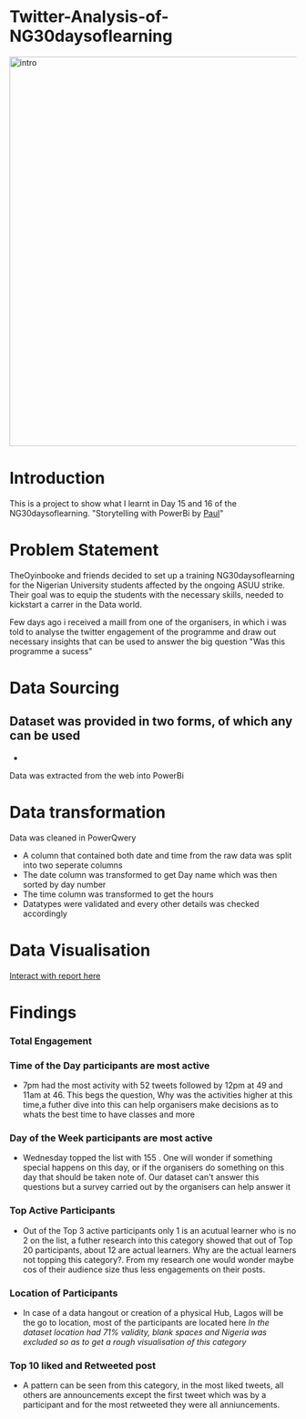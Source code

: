 # Twitter-Analysis-of-NG30daysoflearning
<img width="683" alt="intro" src="https://user-images.githubusercontent.com/105246702/177745974-32eeac96-3640-4257-9fcf-464492e18c2a.png">

# Introduction
This is a project to show what I learnt in Day 15 and 16 of the NG30daysoflearning. "Storytelling with PowerBi by [Paul]()"

# Problem Statement
TheOyinbooke and friends decided to set up a training NG30daysoflearning for the Nigerian University students affected by the ongoing ASUU strike. Their goal was to equip the students with the necessary skills, needed to kickstart a carrer in the Data world.

Few days ago i received a maill from one of the organisers, in which i was told to analyse the twitter engagement of the programme and draw out necessary insights that can be used to answer the big question "Was this programme a sucess"

# Data Sourcing
Dataset was provided in two forms, of which any can be used
-
-
Data was extracted from the web into PowerBi

# Data transformation

Data was cleaned in PowerQwery
- A column that contained both date and time from the raw data was split into two seperate columns
- The date column was transformed to get Day name which was then sorted by day number
- The time column was transformed to get the hours 
- Datatypes were validated and every other details was checked accordingly

# Data Visualisation
[Interact with report here]()

# Findings

### Total Engagement

### Time of the Day participants are most active
- 7pm had the most activity with 52 tweets followed by 12pm at 49 and 11am at 46. This begs the question, Why was the activities higher at this time,a futher dive into this can help organisers make decisions as to whats the best time to have classes and more

### Day of the Week participants are most active
- Wednesday topped the list with 155 . One will wonder if something special happens on this day, or if the organisers do something on this day that should be taken note of. Our dataset can't answer this questions but a survey carried out by the organisers can help answer it

### Top Active Participants
- Out of the Top 3 active participants only 1 is an acutual learner who is no 2 on the list, a futher research into this category showed that out of Top 20 participants, about 12 are actual learners. Why are the actual learners not topping this category?. From my research one would wonder maybe cos of their audience size thus less engagements on their posts. 

### Location of Participants
- In case of a data hangout or creation of a physical Hub, Lagos will be the go to location, most of the participants are located here
 *In the dataset location had 71% validity, blank spaces and Nigeria was excluded so as to get a rough visualisation of this category*

### Top 10 liked and Retweeted post
- A pattern can be seen from this category, in the most liked tweets, all others are announcements except the first tweet which was by a participant and for the most retweeted they were all anniuncements.


 
